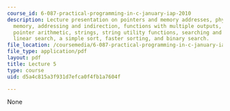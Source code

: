 ```yaml
---
course_id: 6-087-practical-programming-in-c-january-iap-2010
description: Lecture presentation on pointers and memory addresses, physical and virtual
  memory, addressing and indirection, functions with multiple outputs, arrays and
  pointer arithmetic, strings, string utility functions, searching and sorting algorithms,
  linear search, a simple sort, faster sorting, and binary search.
file_location: /coursemedia/6-087-practical-programming-in-c-january-iap-2010/d5a4c815a3f931d7efca0f4fb1a7604f_MIT6_087IAP10_lec05.pdf
file_type: application/pdf
layout: pdf
title: Lecture 5
type: course
uid: d5a4c815a3f931d7efca0f4fb1a7604f

---
```

None
